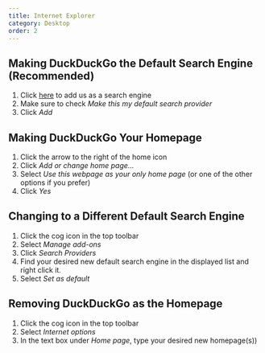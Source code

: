 ```yaml
---
title: Internet Explorer
category: Desktop
order: 2
---
```


<h2>Making DuckDuckGo the Default Search Engine (Recommended)</h2>
<ol>
    <li>
        Click
        <a href="#" onclick="window.external.AddSearchProvider('https://duckduckgo.com/opensearch.xml')">here</a>
        to add us as a search engine
    </li>
    <li>Make sure to check <em>Make this my default search provider</em></li>
    <li>Click <em>Add</em></li>
</ol>

<h2>Making DuckDuckGo Your Homepage</h2>
<ol>
    <li>Click the arrow to the right of the home icon</li>
    <li>Click <em>Add or change home page...</em></li>
    <li>
        Select <em>Use this webpage as your only home page</em> (or one of the other
        options if you prefer)
    </li>
    <li>Click <em>Yes</em></li>
</ol>

<h2>Changing to a Different Default Search Engine</h2>
<ol>
    <li>Click the cog icon in the top toolbar</li>
    <li>Select <em>Manage add-ons</em></li>
    <li>Click <em>Search Providers</em></li>
    <li>
        Find your desired new default search engine in the displayed list and right
        click it.
    </li>
    <li>Select <em>Set as default</em></li>
</ol>

<h2>Removing DuckDuckGo as the Homepage</h2>
<ol>
    <li>Click the cog icon in the top toolbar</li>
    <li>Select <em>Internet options</em></li>
    <li>
        In the text box under <em>Home page</em>, type your desired new homepage(s))
    </li>
</ol>
